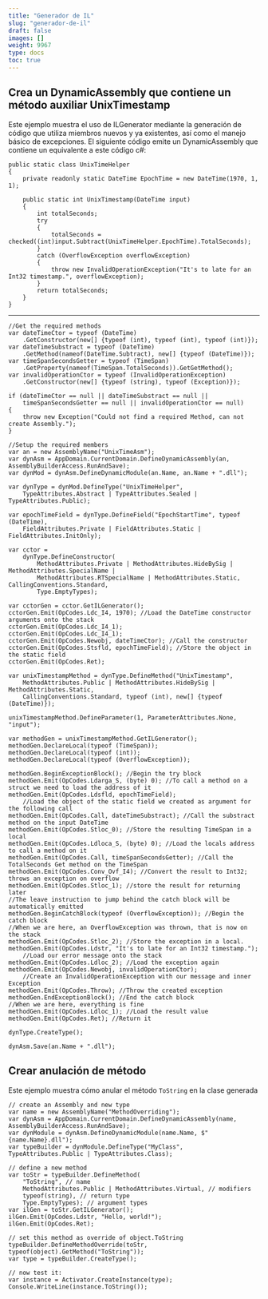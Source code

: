 ```yaml
---
title: "Generador de IL"
slug: "generador-de-il"
draft: false
images: []
weight: 9967
type: docs
toc: true
---
```


## Crea un DynamicAssembly que contiene un método auxiliar UnixTimestamp
Este ejemplo muestra el uso de ILGenerator mediante la generación de código que utiliza miembros nuevos y ya existentes, así como el manejo básico de excepciones. El siguiente código emite un DynamicAssembly que contiene un equivalente a este código c#:

    public static class UnixTimeHelper
    {
        private readonly static DateTime EpochTime = new DateTime(1970, 1, 1);
    
        public static int UnixTimestamp(DateTime input)
        {
            int totalSeconds;
            try
            {
                totalSeconds = checked((int)input.Subtract(UnixTimeHelper.EpochTime).TotalSeconds);
            }
            catch (OverflowException overflowException)
            {
                throw new InvalidOperationException("It's to late for an Int32 timestamp.", overflowException);
            }
            return totalSeconds;
        }
    }
<hr>
    
    //Get the required methods
    var dateTimeCtor = typeof (DateTime)
        .GetConstructor(new[] {typeof (int), typeof (int), typeof (int)});
    var dateTimeSubstract = typeof (DateTime)
        .GetMethod(nameof(DateTime.Subtract), new[] {typeof (DateTime)});
    var timeSpanSecondsGetter = typeof (TimeSpan)
        .GetProperty(nameof(TimeSpan.TotalSeconds)).GetGetMethod();
    var invalidOperationCtor = typeof (InvalidOperationException)
        .GetConstructor(new[] {typeof (string), typeof (Exception)});

    if (dateTimeCtor == null || dateTimeSubstract == null ||
        timeSpanSecondsGetter == null || invalidOperationCtor == null)
    {
        throw new Exception("Could not find a required Method, can not create Assembly.");
    }
    
    //Setup the required members
    var an = new AssemblyName("UnixTimeAsm");
    var dynAsm = AppDomain.CurrentDomain.DefineDynamicAssembly(an, AssemblyBuilderAccess.RunAndSave);
    var dynMod = dynAsm.DefineDynamicModule(an.Name, an.Name + ".dll");

    var dynType = dynMod.DefineType("UnixTimeHelper",
        TypeAttributes.Abstract | TypeAttributes.Sealed | TypeAttributes.Public);

    var epochTimeField = dynType.DefineField("EpochStartTime", typeof (DateTime),
        FieldAttributes.Private | FieldAttributes.Static | FieldAttributes.InitOnly);

    var cctor =
        dynType.DefineConstructor(
            MethodAttributes.Private | MethodAttributes.HideBySig | MethodAttributes.SpecialName |
            MethodAttributes.RTSpecialName | MethodAttributes.Static, CallingConventions.Standard,
            Type.EmptyTypes);

    var cctorGen = cctor.GetILGenerator();
    cctorGen.Emit(OpCodes.Ldc_I4, 1970); //Load the DateTime constructor arguments onto the stack
    cctorGen.Emit(OpCodes.Ldc_I4_1);
    cctorGen.Emit(OpCodes.Ldc_I4_1);
    cctorGen.Emit(OpCodes.Newobj, dateTimeCtor); //Call the constructor
    cctorGen.Emit(OpCodes.Stsfld, epochTimeField); //Store the object in the static field   
    cctorGen.Emit(OpCodes.Ret);

    var unixTimestampMethod = dynType.DefineMethod("UnixTimestamp",
        MethodAttributes.Public | MethodAttributes.HideBySig | MethodAttributes.Static,
        CallingConventions.Standard, typeof (int), new[] {typeof (DateTime)});

    unixTimestampMethod.DefineParameter(1, ParameterAttributes.None, "input");

    var methodGen = unixTimestampMethod.GetILGenerator();
    methodGen.DeclareLocal(typeof (TimeSpan));
    methodGen.DeclareLocal(typeof (int));
    methodGen.DeclareLocal(typeof (OverflowException));

    methodGen.BeginExceptionBlock(); //Begin the try block
    methodGen.Emit(OpCodes.Ldarga_S, (byte) 0); //To call a method on a struct we need to load the address of it
    methodGen.Emit(OpCodes.Ldsfld, epochTimeField);
        //Load the object of the static field we created as argument for the following call
    methodGen.Emit(OpCodes.Call, dateTimeSubstract); //Call the substract method on the input DateTime
    methodGen.Emit(OpCodes.Stloc_0); //Store the resulting TimeSpan in a local
    methodGen.Emit(OpCodes.Ldloca_S, (byte) 0); //Load the locals address to call a method on it
    methodGen.Emit(OpCodes.Call, timeSpanSecondsGetter); //Call the TotalSeconds Get method on the TimeSpan
    methodGen.Emit(OpCodes.Conv_Ovf_I4); //Convert the result to Int32; throws an exception on overflow
    methodGen.Emit(OpCodes.Stloc_1); //store the result for returning later
    //The leave instruction to jump behind the catch block will be automatically emitted
    methodGen.BeginCatchBlock(typeof (OverflowException)); //Begin the catch block
    //When we are here, an OverflowException was thrown, that is now on the stack
    methodGen.Emit(OpCodes.Stloc_2); //Store the exception in a local.
    methodGen.Emit(OpCodes.Ldstr, "It's to late for an Int32 timestamp.");
        //Load our error message onto the stack
    methodGen.Emit(OpCodes.Ldloc_2); //Load the exception again
    methodGen.Emit(OpCodes.Newobj, invalidOperationCtor);
        //Create an InvalidOperationException with our message and inner Exception
    methodGen.Emit(OpCodes.Throw); //Throw the created exception
    methodGen.EndExceptionBlock(); //End the catch block
    //When we are here, everything is fine
    methodGen.Emit(OpCodes.Ldloc_1); //Load the result value
    methodGen.Emit(OpCodes.Ret); //Return it

    dynType.CreateType();

    dynAsm.Save(an.Name + ".dll");

## Crear anulación de método
Este ejemplo muestra cómo anular el método `ToString` en la clase generada

    // create an Assembly and new type
    var name = new AssemblyName("MethodOverriding");
    var dynAsm = AppDomain.CurrentDomain.DefineDynamicAssembly(name, AssemblyBuilderAccess.RunAndSave);
    var dynModule = dynAsm.DefineDynamicModule(name.Name, $"{name.Name}.dll");
    var typeBuilder = dynModule.DefineType("MyClass", TypeAttributes.Public | TypeAttributes.Class);

    // define a new method
    var toStr = typeBuilder.DefineMethod(
        "ToString", // name
        MethodAttributes.Public | MethodAttributes.Virtual, // modifiers
        typeof(string), // return type
        Type.EmptyTypes); // argument types
    var ilGen = toStr.GetILGenerator();
    ilGen.Emit(OpCodes.Ldstr, "Hello, world!");
    ilGen.Emit(OpCodes.Ret);

    // set this method as override of object.ToString
    typeBuilder.DefineMethodOverride(toStr, typeof(object).GetMethod("ToString"));
    var type = typeBuilder.CreateType();

    // now test it:
    var instance = Activator.CreateInstance(type);
    Console.WriteLine(instance.ToString());


